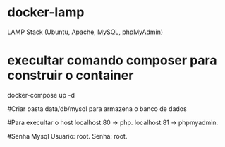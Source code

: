 # docker-lamp
LAMP Stack (Ubuntu, Apache, MySQL, phpMyAdmin)

# execultar comando composer para construir o container 
docker-compose up -d

#Criar pasta data/db/mysql para armazena o banco de dados  

#Para execultar o host 
localhost:80 -> php.
localhost:81 -> phpmyadmin.


#Senha Mysql 
Usuario: root.
Senha: root.
